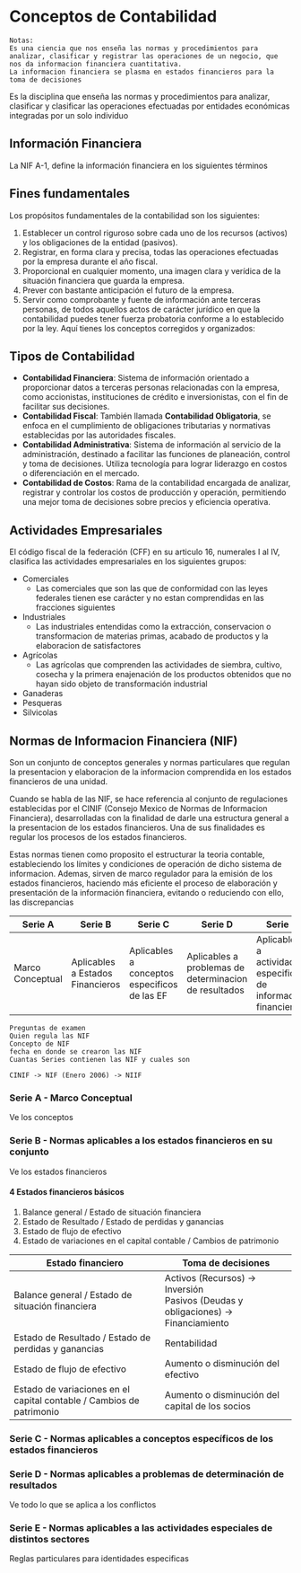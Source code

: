 # Conceptos de Contabilidad
~~~
Notas:
Es una ciencia que nos enseña las normas y procedimientos para analizar, clasificar y registrar las operaciones de un negocio, que nos da informacion financiera cuantitativa.
La informacion financiera se plasma en estados financieros para la toma de decisiones
~~~
Es la disciplina que enseña las normas y procedimientos para analizar, clasificar y clasificar las operaciones efectuadas por entidades económicas integradas por un solo individuo 
## Información Financiera
La NIF A-1, define la información financiera en los siguientes términos
## Fines fundamentales
Los propósitos fundamentales de la contabilidad son los siguientes:
1. Establecer un control riguroso sobre cada uno de los recursos (activos) y los obligaciones de la entidad (pasivos).
2. Registrar, en forma clara y precisa, todas las operaciones efectuadas por la empresa durante el año fiscal.
3. Proporcional en cualquier momento, una imagen clara y verídica de la situación financiera que guarda la empresa.
4. Prever con bastante anticipación el futuro de la empresa.
5. Servir como comprobante y fuente de información ante terceras personas, de todos aquellos actos de carácter jurídico en que la contabilidad puedes tener fuerza probatoria conforme a lo establecido por la ley.
Aquí tienes los conceptos corregidos y organizados:
## **Tipos de Contabilidad**
- **Contabilidad Financiera**: Sistema de información orientado a proporcionar datos a terceras personas relacionadas con la empresa, como accionistas, instituciones de crédito e inversionistas, con el fin de facilitar sus decisiones.
- **Contabilidad Fiscal**: También llamada **Contabilidad Obligatoria**, se enfoca en el cumplimiento de obligaciones tributarias y normativas establecidas por las autoridades fiscales.
- **Contabilidad Administrativa**: Sistema de información al servicio de la administración, destinado a facilitar las funciones de planeación, control y toma de decisiones. Utiliza tecnología para lograr liderazgo en costos o diferenciación en el mercado.
- **Contabilidad de Costos**: Rama de la contabilidad encargada de analizar, registrar y controlar los costos de producción y operación, permitiendo una mejor toma de decisiones sobre precios y eficiencia operativa.

## Actividades Empresariales
El código fiscal de la federación (CFF) en su articulo 16, numerales I al IV, clasifica las actividades empresariales en los siguientes grupos:
- Comerciales
	- Las comerciales que son las que de conformidad con las leyes federales tienen ese carácter y no estan comprendidas en las fracciones siguientes
- Industriales
	- Las industriales entendidas como la extracción, conservacion o transformacion de materias primas, acabado de productos y la elaboracion de satisfactores
- Agrícolas
	- Las agrícolas que comprenden las actividades de siembra, cultivo, cosecha y la primera enajenación de los productos obtenidos que no hayan sido objeto de transformación industrial
- Ganaderas
- Pesqueras
- Silvicolas
## Normas de Informacion Financiera (NIF)
Son un conjunto de conceptos generales y normas particulares que regulan la presentacion y elaboracion de la informacion comprendida en los estados financieros de una unidad.

Cuando se habla de las NIF, se hace referencia al conjunto de regulaciones establecidas por el CINIF (Consejo Mexico de Normas de Informacion Financiera), desarrolladas con la finalidad de darle una estructura general a la presentacion de los estados financieros. Una de sus finalidades es regular los procesos de los estados financieros.

Estas normas tienen como proposito el estructurar la teoria contable, estableciendo los límites y condiciones de operación de dicho sistema de informacion. Ademas, sirven de marco regulador para la emisión de los estados financieros, haciendo más eficiente el proceso de elaboración y presentación de la información financiera, evitando o reduciendo con ello, las discrepancias


| Serie A          | Serie B                          | Serie C                                      | Serie D                                               | Serie E                                                        |
| ---------------- | -------------------------------- | -------------------------------------------- | ----------------------------------------------------- | -------------------------------------------------------------- |
| Marco Conceptual | Aplicables a Estados Financieros | Aplicables a conceptos especificos de las EF | Aplicables a problemas de determinacion de resultados | Aplicables a actividades especificas de información financiera |
~~~
Preguntas de examen
Quien regula las NIF
Concepto de NIF
fecha en donde se crearon las NIF
Cuantas Series contienen las NIF y cuales son
~~~
~~~
CINIF -> NIF (Enero 2006) -> NIIF
~~~~
### Serie A - Marco Conceptual
Ve los conceptos
### Serie B - Normas aplicables a los estados financieros en su conjunto
Ve los estados financieros
#### 4 Estados financieros básicos
1. Balance general / Estado de situación financiera
2. Estado de Resultado / Estado de perdidas y ganancias
3. Estado de flujo de efectivo
4. Estado de variaciones en el capital contable / Cambios de patrimonio

| Estado financiero                                                    | Toma de decisiones                                                                   |
| -------------------------------------------------------------------- | ------------------------------------------------------------------------------------ |
| Balance general / Estado de situación financiera                     | Activos (Recursos) -> Inversión<br>Pasivos (Deudas y obligaciones) -> Financiamiento |
| Estado de Resultado / Estado de perdidas y ganancias                 | Rentabilidad                                                                         |
| Estado de flujo de efectivo                                          | Aumento o disminución del efectivo                                                   |
| Estado de variaciones en el capital contable / Cambios de patrimonio | Aumento o disminución del capital de los socios                                      |

### Serie C - Normas aplicables a conceptos específicos de los estados financieros

### Serie D - Normas aplicables a problemas de determinación de resultados
Ve todo lo que se aplica a los conflictos
### Serie E - Normas aplicables a las actividades especiales de distintos sectores
Reglas particulares para identidades especificas


